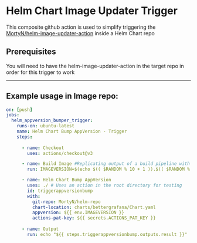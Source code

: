 # Helm Chart Image Updater Trigger

This composite github action is used to simplify triggering the [MortyN/helm-image-updater-action](https://github.com/MortyN/helm-image-updater-action) inside a Helm Chart repo

## Prerequisites

You will need to have the helm-image-updater-action in the target repo in order for this trigger to work

---

## Example usage in Image repo:

```yaml
on: [push]
jobs:
  helm_appversion_bumper_trigger:
    runs-on: ubuntu-latest
    name: Helm Chart Bump AppVersion - Trigger
    steps:
    
      - name: Checkout
        uses: actions/checkout@v3

      - name: Build Image #Replicating output of a build pipeline with semver
        run: IMAGEVERSION=$(echo $(( $RANDOM % 10 + 1 )).$(( $RANDOM % 10 + 1 )).$(( $RANDOM % 10 + 1 )))

      - name: Helm Chart Bump AppVersion
        uses: ./ # Uses an action in the root directory for testing
        id: triggerappversionbump
        with:
          git-repo: MortyN/helm-repo
          chart-location: charts/bettergrafana/Chart.yaml
          appversion: ${{ env.IMAGEVERSION }}
          actions-pat-key: ${{ secrets.ACTIONS_PAT_KEY }}
          
      - name: Output
        run: echo "${{ steps.triggerappversionbump.outputs.result }}"
```
